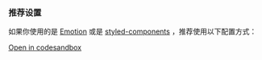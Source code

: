 ### 推荐设置

如果你使用的是 [Emotion](https://emotion.sh/docs/introduction) 或是 [styled-components](https://styled-components.com/) ，推荐使用以下配置方式：

[Open in codesandbox](https://codesandbox.io/s/osii3)